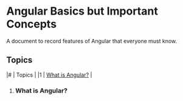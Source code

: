# Angular Basics but Important Concepts

A document to record features of Angular that everyone must know.

## Topics
|# | Topics |
|1 | [What is Angular?](#what-is-angular) |

 
1. ### What is Angular?
